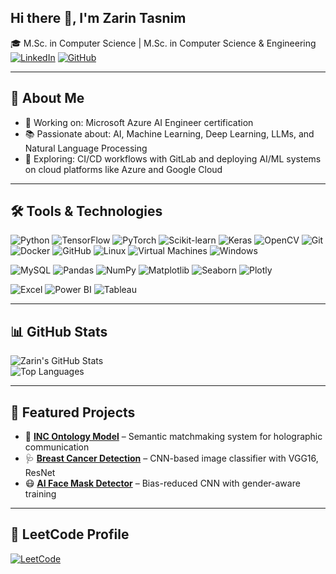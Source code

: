 ## Hi there 👋, I'm Zarin Tasnim
🎓 M.Sc. in Computer Science | M.Sc. in Computer Science & Engineering
[![LinkedIn](https://img.shields.io/badge/LinkedIn-Zarin_Tasnim-blue)](https://linkedin.com/in/zarin-tasnim-6b548830a/)
[![GitHub](https://img.shields.io/badge/GitHub-TasnimZarin-black?logo=github)](https://github.com/TasnimZarin)

---

## 🧠 About Me
- 🧪 Working on: Microsoft Azure AI Engineer certification
- 📚 Passionate about: AI, Machine Learning, Deep Learning, LLMs, and Natural Language Processing
- 🌱 Exploring: CI/CD workflows with GitLab and deploying AI/ML systems on cloud platforms like Azure and Google Cloud

---

## 🛠️ Tools & Technologies

![Python](https://img.shields.io/badge/-Python-3776AB?style=flat&logo=python&logoColor=white)
![TensorFlow](https://img.shields.io/badge/-TensorFlow-FF6F00?style=flat&logo=tensorflow)
![PyTorch](https://img.shields.io/badge/-PyTorch-EE4C2C?style=flat&logo=pytorch)
![Scikit-learn](https://img.shields.io/badge/-Scikit--learn-F7931E?style=flat&logo=scikit-learn)
![Keras](https://img.shields.io/badge/-Keras-D00000?style=flat&logo=keras)
![OpenCV](https://img.shields.io/badge/-OpenCV-5C3EE8?style=flat&logo=opencv)
![Git](https://img.shields.io/badge/-Git-F05032?style=flat&logo=git)
![Docker](https://img.shields.io/badge/-Docker-2496ED?style=flat&logo=docker)
![GitHub](https://img.shields.io/badge/-GitHub-181717?style=flat&logo=github)
![Linux](https://img.shields.io/badge/-Linux-FCC624?style=flat&logo=linux&logoColor=black)
![Virtual Machines](https://img.shields.io/badge/-Virtual_Machines-808080?style=flat)
![Windows](https://img.shields.io/badge/-Windows-0078D6?style=flat&logo=windows)

![MySQL](https://img.shields.io/badge/-MySQL-00758F?style=flat&logo=mysql)
![Pandas](https://img.shields.io/badge/-Pandas-150458?style=flat&logo=pandas)
![NumPy](https://img.shields.io/badge/-NumPy-013243?style=flat&logo=numpy)
![Matplotlib](https://img.shields.io/badge/-Matplotlib-11557C?style=flat)
![Seaborn](https://img.shields.io/badge/-Seaborn-4B8BBE?style=flat)
![Plotly](https://img.shields.io/badge/-Plotly-3F4F75?style=flat&logo=plotly)

![Excel](https://img.shields.io/badge/-Microsoft_Excel-217346?style=flat&logo=microsoft-excel&logoColor=white)
![Power BI](https://img.shields.io/badge/-Power_BI-F2C811?style=flat&logo=powerbi&logoColor=black)
![Tableau](https://img.shields.io/badge/-Tableau-E97627?style=flat&logo=tableau&logoColor=white)

---

## 📊 GitHub Stats

![Zarin's GitHub Stats](https://github-readme-stats.vercel.app/api?username=TasnimZarin&show_icons=true&theme=radical)  
![Top Languages](https://github-readme-stats.vercel.app/api/top-langs/?username=TasnimZarin&layout=compact&theme=radical)

---

## 📌 Featured Projects
- 🧠 **[INC Ontology Model](https://github.com/TasnimZarin)** – Semantic matchmaking system for holographic communication  
- 🩺 **[Breast Cancer Detection](https://github.com/TasnimZarin)** – CNN-based image classifier with VGG16, ResNet  
- 😷 **[AI Face Mask Detector](https://github.com/TasnimZarin)** – Bias-reduced CNN with gender-aware training

---

## 🧠 LeetCode Profile

[![LeetCode](https://img.shields.io/badge/LeetCode-T__Zarin-orange?style=flat&logo=leetcode&logoColor=white)](https://leetcode.com/u/T_Zarin/)

<!--
**TasnimZarin/TasnimZarin** is a ✨ _special_ ✨ repository because its `README.md` (this file) appears on your GitHub profile.

Here are some ideas to get you started:

- 🔭 I’m currently working on ...
- 🌱 I’m currently learning ...
- 👯 I’m looking to collaborate on ...
- 🤔 I’m looking for help with ...
- 💬 Ask me about ...
- 📫 How to reach me: ...
- 😄 Pronouns: ...
- ⚡ Fun fact: ...
-->
